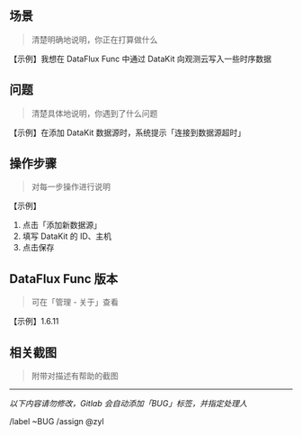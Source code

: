 ## 场景

> 清楚明确地说明，你正在打算做什么

【示例】我想在 DataFlux Func 中通过 DataKit 向观测云写入一些时序数据

## 问题

> 清楚具体地说明，你遇到了什么问题

【示例】在添加 DataKit 数据源时，系统提示「连接到数据源超时」

## 操作步骤

> 对每一步操作进行说明

【示例】
1. 点击「添加新数据源」
2. 填写 DataKit 的 ID、主机
3. 点击保存

## DataFlux Func 版本

> 可在「管理 - 关于」查看

【示例】1.6.11

## 相关截图

> 附带对描述有帮助的截图

---

*以下内容请勿修改，Gitlab 会自动添加「BUG」标签，并指定处理人*

/label ~BUG
/assign @zyl
